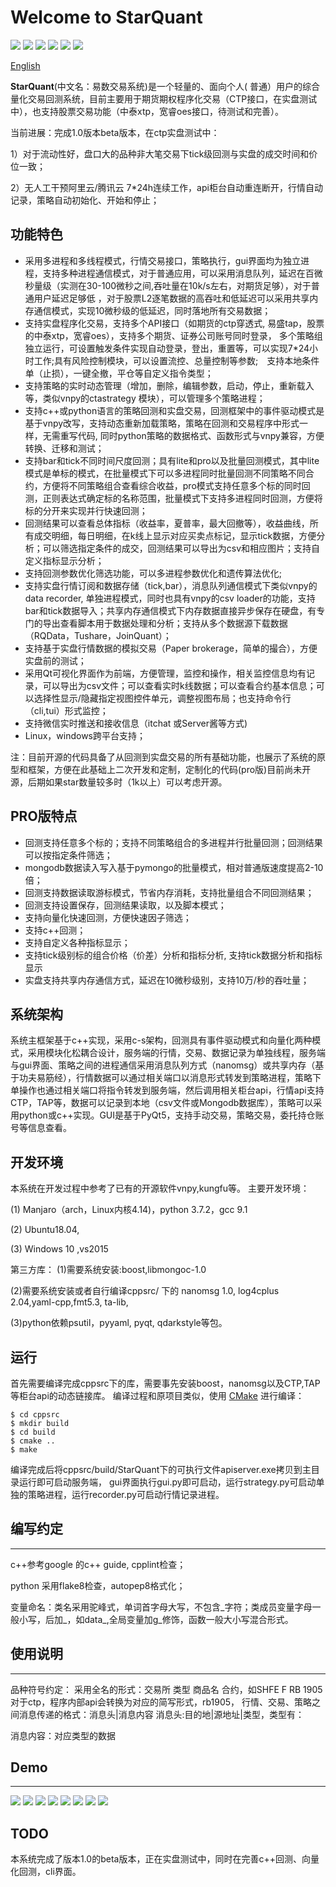 Welcome to StarQuant
==================

<p align="left">
   <img src ="https://img.shields.io/badge/language-c%2B%2B%7Cpython-orange.svg"/>
   <img src ="https://img.shields.io/badge/c%2B%2B-%3E11-blue.svg"/>
    <img src ="https://img.shields.io/badge/python-3.7-blue.svg" />
    <img src ="https://img.shields.io/badge/platform-linux%7Cwindows-brightgreen.svg"/>
    <img src ="https://img.shields.io/badge/build-passing-green.svg" />
    <img src ="https://img.shields.io/badge/license-MIT-blue.svg"/>
</p>

[English](README_eng.md) 



**StarQuant**(中文名：易数交易系统)是一个轻量的、面向个人( 普通）用户的综合量化交易回测系统，目前主要用于期货期权程序化交易（CTP接口，在实盘测试中），也支持股票交易功能（中泰xtp，宽睿oes接口，待测试和完善）。

当前进展：完成1.0版本beta版本，在ctp实盘测试中：

1）对于流动性好，盘口大的品种非大笔交易下tick级回测与实盘的成交时间和价位一致；

2）无人工干预阿里云/腾讯云 7*24h连续工作，api柜台自动重连断开，行情自动记录，策略自动初始化、开始和停止；



## 功能特色

* 采用多进程和多线程模式，行情交易接口，策略执行，gui界面均为独立进程，支持多种进程通信模式，对于普通应用，可以采用消息队列，延迟在百微秒量级（实测在30-100微秒之间,吞吐量在10k/s左右，对期货足够），对于普通用户延迟足够低 ，对于股票L2逐笔数据的高吞吐和低延迟可以采用共享内存通信模式，实现10微秒级的低延迟，同时落地所有交易数据；
* 支持实盘程序化交易，支持多个API接口（如期货的ctp穿透式, 易盛tap，股票的中泰xtp，宽睿oes），支持多个期货、证券公司账号同时登录， 多个策略组独立运行，可设置触发条件实现自动登录，登出，重置等，可以实现7*24小时工作;具有风险控制模块，可以设置流控、总量控制等参数;　支持本地条件单（止损），一键全撤，平仓等自定义指令类型；
* 支持策略的实时动态管理（增加，删除，编辑参数，启动，停止，重新载入等，类似vnpy的ctastrategy 模块），可以管理多个策略进程；
* 支持c++或python语言的策略回测和实盘交易，回测框架中的事件驱动模式是基于vnpy改写，支持动态重新加载策略，策略在回测和交易程序中形式一样，无需重写代码, 同时python策略的数据格式、函数形式与vnpy兼容，方便转换、迁移和测试；
* 支持bar和tick不同时间尺度回测；具有lite和pro以及批量回测模式，其中lite模式是单标的模式，在批量模式下可以多进程同时批量回测不同策略不同合约，方便将不同策略组合查看综合收益，pro模式支持任意多个标的同时回测，正则表达式确定标的名称范围，批量模式下支持多进程同时回测，方便将标的分开来实现并行快速回测；
* 回测结果可以查看总体指标（收益率，夏普率，最大回撤等），收益曲线，所有成交明细，每日明细，在k线上显示对应买卖点标记，显示tick数据，方便分析；可以筛选指定条件的成交，回测结果可以导出为csv和相应图片；支持自定义指标显示分析；
* 支持回测参数优化筛选功能，可以多进程参数优化和遗传算法优化;
* 支持实盘行情订阅和数据存储（tick,bar），消息队列通信模式下类似vnpy的data recorder, 单独进程模式，同时也具有vnpy的csv loader的功能，支持bar和tick数据导入；共享内存通信模式下内存数据直接异步保存在硬盘，有专门的导出查看脚本用于数据处理和分析；支持从多个数据源下载数据（RQData，Tushare，JoinQuant）；
* 支持基于实盘行情数据的模拟交易（Paper brokerage，简单的撮合），方便实盘前的测试；
* 采用Qt可视化界面作为前端，方便管理，监控和操作，相关监控信息均有记录，可以导出为csv文件；可以查看实时k线数据；可以查看合约基本信息；可以选择性显示/隐藏指定视图控件单元，调整视图布局；也支持命令行（cli,tui）形式监控；
*  支持微信实时推送和接收信息（itchat 或Server酱等方式)
*  Linux，windows跨平台支持；

注：目前开源的代码具备了从回测到实盘交易的所有基础功能，也展示了系统的原型和框架，方便在此基础上二次开发和定制，定制化的代码(pro版)目前尚未开源，后期如果star数量较多时（1k以上）可以考虑开源。

## PRO版特点
* 回测支持任意多个标的；支持不同策略组合的多进程并行批量回测；回测结果可以按指定条件筛选；
* mongodb数据读入写入基于pymongo的批量模式，相对普通版速度提高2-10倍；
* 回测支持数据读取游标模式，节省内存消耗，支持批量组合不同回测结果；
* 回测支持设置保存，回测结果读取，以及脚本模式；
* 支持向量化快速回测，方便快速因子筛选；
* 支持c++回测；
* 支持自定义各种指标显示；
* 支持tick级别标的组合价格（价差）分析和指标分析, 支持tick数据分析和指标显示
* 实盘支持共享内存通信方式，延迟在10微秒级别，支持10万/秒的吞吐量；


## 系统架构

系统主框架基于c++实现，采用c-s架构，回测具有事件驱动模式和向量化两种模式，采用模块化松耦合设计，服务端的行情，交易、数据记录为单独线程，服务端与gui界面、策略之间的进程通信采用消息队列方式（nanomsg）或共享内存（基于功夫易筋经），行情数据可以通过相关端口以消息形式转发到策略进程，策略下单操作也通过相关端口将指令转发到服务端，然后调用相关柜台api，行情api支持CTP，TAP等，数据可以记录到本地（csv文件或Mongodb数据库），策略可以采用python或c++实现。GUI是基于PyQt5，支持手动交易，策略交易，委托持仓账号等信息查看。





## 开发环境
本系统在开发过程中参考了已有的开源软件vnpy,kungfu等。
主要开发环境：

(1) Manjaro（arch，Linux内核4.14)，python 3.7.2，gcc 9.1

(2) Ubuntu18.04, 

(3) Windows 10 ,vs2015

第三方库：
(1)需要系统安装:boost,libmongoc-1.0

(2)需要系统安装或者自行编译cppsrc/ 下的 nanomsg 1.0, log4cplus 2.04,yaml-cpp,fmt5.3, ta-lib,

(3)python依赖psutil，pyyaml, pyqt, qdarkstyle等包。

## 运行

首先需要编译完成cppsrc下的库，需要事先安装boost，nanomsg以及CTP,TAP等柜台api的动态链接库。
编译过程和原项目类似，使用 [CMake](https://cmake.org) 进行编译：

```
$ cd cppsrc
$ mkdir build
$ cd build
$ cmake ..
$ make
```
编译完成后将cppsrc/build/StarQuant下的可执行文件apiserver.exe拷贝到主目录运行即可启动服务端，
gui界面执行gui.py即可启动，运行strategy.py可启动单独的策略进程，运行recorder.py可启动行情记录进程。

## 编写约定
-------------------
c++参考google 的c++ guide, cpplint检查；

python 采用flake8检查，autopep8格式化；

变量命名：类名采用驼峰式，单词首字母大写，不包含_字符；类成员变量字母一般小写，后加_，如data_,全局变量加g_修饰，函数一般大小写混合形式。



## 使用说明
-------
品种符号约定：
  采用全名的形式：交易所 类型 商品名 合约，如SHFE F RB 1905
  对于ctp，程序内部api会转换为对应的简写形式，rb1905，
行情、交易、策略之间消息传递的格式：消息头|消息内容
 消息头:目的地|源地址|类型，类型有：

 消息内容：对应类型的数据


## Demo
-----------
![ ](demos/live3.png  "普通版实盘交易模式展示")
![ ](demos/live5.png  "视图布局选择")
![ ](demos/livepro.png  "定制版实盘交易展示")
![ ](demos/bt3.png  "普通版回测结果总体展示")
![ ](demos/btpro1.png  "定制版批量回测")
![ ](demos/btpro2.png  "定制版回测结果筛选，k线、指标分析")
![ ](demos/demopro.gif "pro版回测演示")
![ ](demos/ctlpro.png  "定制版c++命令行界面")
## TODO

本系统完成了版本1.0的beta版本，正在实盘测试中，同时在完善c++回测、向量化回测，cli界面。





